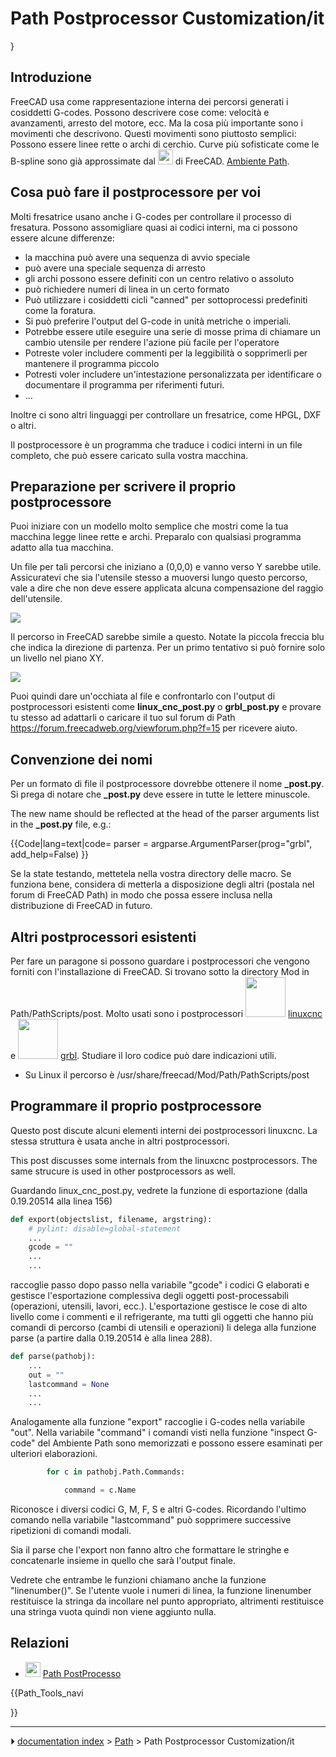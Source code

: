 # Path Postprocessor Customization/it
}







## Introduzione


<div class="mw-translate-fuzzy">

FreeCAD usa come rappresentazione interna dei percorsi generati i cosiddetti G-codes. Possono descrivere cose come: velocità e avanzamenti, arresto del motore, ecc. Ma la cosa più importante sono i movimenti che descrivono. Questi movimenti sono piuttosto semplici: Possono essere linee rette o archi di cerchio. Curve più sofisticate come le B-spline sono già approssimate dal <img alt="" src=images/Workbench_Path.svg  style="width:24px;"> di FreeCAD. [Ambiente Path](Path_Workbench/it.md).


</div>

## Cosa può fare il postprocessore per voi 


<div class="mw-translate-fuzzy">

Molti fresatrice usano anche i G-codes per controllare il processo di fresatura. Possono assomigliare quasi ai codici interni, ma ci possono essere alcune differenze:

-   la macchina può avere una sequenza di avvio speciale
-   può avere una speciale sequenza di arresto
-   gli archi possono essere definiti con un centro relativo o assoluto
-   può richiedere numeri di linea in un certo formato
-   Può utilizzare i cosiddetti cicli \"canned\" per sottoprocessi predefiniti come la foratura.
-   Si può preferire l\'output del G-code in unità metriche o imperiali.
-   Potrebbe essere utile eseguire una serie di mosse prima di chiamare un cambio utensile per rendere l\'azione più facile per l\'operatore
-   Potreste voler includere commenti per la leggibilità o sopprimerli per mantenere il programma piccolo
-   Potresti voler includere un\'intestazione personalizzata per identificare o documentare il programma per riferimenti futuri.
-   \...


</div>

Inoltre ci sono altri linguaggi per controllare un fresatrice, come HPGL, DXF o altri.

Il postprocessore è un programma che traduce i codici interni in un file completo, che può essere caricato sulla vostra macchina.

## Preparazione per scrivere il proprio postprocessore 

Puoi iniziare con un modello molto semplice che mostri come la tua macchina legge linee rette e archi. Preparalo con qualsiasi programma adatto alla tua macchina.

Un file per tali percorsi che iniziano a (0,0,0) e vanno verso Y sarebbe utile. Assicuratevi che sia l\'utensile stesso a muoversi lungo questo percorso, vale a dire che non deve essere applicata alcuna compensazione del raggio dell\'utensile.

![](images/Path_PostProcessorSketch.png )

Il percorso in FreeCAD sarebbe simile a questo. Notate la piccola freccia blu che indica la direzione di partenza. Per un primo tentativo si può fornire solo un livello nel piano XY.

![](images/Path_PostProcessorModel.png )


<div class="mw-translate-fuzzy">

Puoi quindi dare un\'occhiata al file e confrontarlo con l\'output di postprocessori esistenti come **linux_cnc_post.py** o **grbl_post.py** e provare tu stesso ad adattarli o caricare il tuo sul forum di Path <https://forum.freecadweb.org/viewforum.php?f=15> per ricevere aiuto.


</div>

## Convenzione dei nomi 


<div class="mw-translate-fuzzy">

Per un formato di file **<filename>** il postprocessore dovrebbe ottenere il nome **<filename>_post.py**. Si prega di notare che **_post.py** deve essere in tutte le lettere minuscole.


</div>

The new name should be reflected at the head of the parser arguments list in the **<filename>_post.py** file, e.g.:


{{Code|lang=text|code=
parser = argparse.ArgumentParser(prog="grbl", add_help=False)
}}

Se la state testando, mettetela nella vostra directory delle macro. Se funziona bene, considera di metterla a disposizione degli altri (postala nel forum di FreeCAD Path) in modo che possa essere inclusa nella distribuzione di FreeCAD in futuro.

## Altri postprocessori esistenti 


<div class="mw-translate-fuzzy">

Per fare un paragone si possono guardare i postprocessori che vengono forniti con l\'installazione di FreeCAD. Si trovano sotto la directory Mod in Path/PathScripts/post. Molto usati sono i postprocessori <img alt="" src=images/linuxcnc.png  style="width:64px;"> [linuxcnc](http://linuxcnc.org/) e <img alt="" src=images/grbl.png  style="width:64px;"> [grbl](https://github.com/grbl/grbl). Studiare il loro codice può dare indicazioni utili.

-   Su Linux il percorso è /usr/share/freecad/Mod/Path/PathScripts/post


</div>


<div class="mw-translate-fuzzy">

## Programmare il proprio postprocessore 

Questo post discute alcuni elementi interni dei postprocessori linuxcnc. La stessa struttura è usata anche in altri postprocessori.


</div>

This post discusses some internals from the linuxcnc postprocessors. The same strucure is used in other postprocessors as well.

Guardando linux_cnc_post.py, vedrete la funzione di esportazione (dalla 0.19.20514 alla linea 156)


```python
def export(objectslist, filename, argstring):
    # pylint: disable=global-statement
    ...
    gcode = ""
    ...
    ...
```

raccoglie passo dopo passo nella variabile \"gcode\" i codici G elaborati e gestisce l\'esportazione complessiva degli oggetti post-processabili (operazioni, utensili, lavori, ecc.). L\'esportazione gestisce le cose di alto livello come i commenti e il refrigerante, ma tutti gli oggetti che hanno più comandi di percorso (cambi di utensili e operazioni) li delega alla funzione parse (a partire dalla 0.19.20514 è alla linea 288).


```python
def parse(pathobj):
    ...
    out = ""
    lastcommand = None
    ...
    ...
```

Analogamente alla funzione \"export\" raccoglie i G-codes nella variabile \"out\". Nella variabile \"command\" i comandi visti nella funzione \"inspect G-code\" del Ambiente Path sono memorizzati e possono essere esaminati per ulteriori elaborazioni.


```python
        for c in pathobj.Path.Commands:

            command = c.Name
```

Riconosce i diversi codici G, M, F, S e altri G-codes. Ricordando l\'ultimo comando nella variabile \"lastcommand\" può sopprimere successive ripetizioni di comandi modali.

Sia il parse che l\'export non fanno altro che formattare le stringhe e concatenarle insieme in quello che sarà l\'output finale.

Vedrete che entrambe le funzioni chiamano anche la funzione \"linenumber()\". Se l\'utente vuole i numeri di linea, la funzione linenumber restituisce la stringa da incollare nel punto appropriato, altrimenti restituisce una stringa vuota quindi non viene aggiunto nulla.

## Relazioni


<div class="mw-translate-fuzzy">

-   <img alt="" src=images/Path_PostProcess.svg  style="width:24px;"> [Path PostProcesso](Path_Post/it.md)


</div>





{{Path_Tools_navi

}}



---
⏵ [documentation index](../README.md) > [Path](Path_Workbench.md) > Path Postprocessor Customization/it
